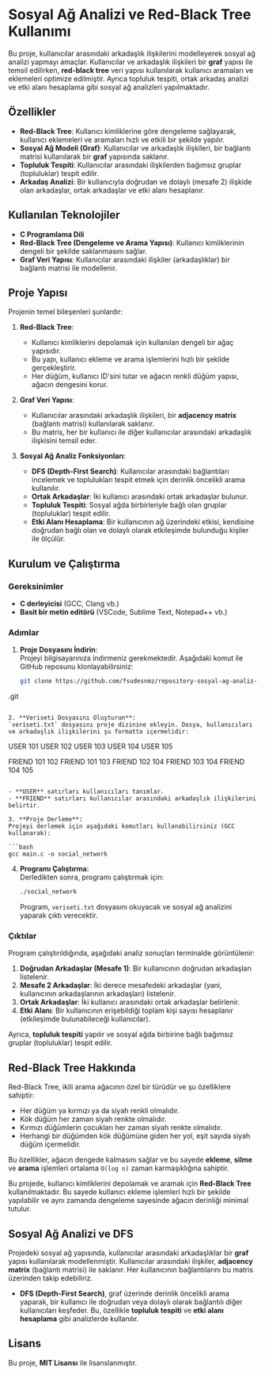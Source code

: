 
# Sosyal Ağ Analizi ve Red-Black Tree Kullanımı

Bu proje, kullanıcılar arasındaki arkadaşlık ilişkilerini modelleyerek sosyal ağ analizi yapmayı amaçlar. Kullanıcılar ve arkadaşlık ilişkileri bir **graf** yapısı ile temsil edilirken, **red-black tree** veri yapısı kullanılarak kullanıcı aramaları ve eklemeleri optimize edilmiştir. Ayrıca topluluk tespiti, ortak arkadaş analizi ve etki alanı hesaplama gibi sosyal ağ analizleri yapılmaktadır.

## Özellikler

- **Red-Black Tree**: Kullanıcı kimliklerine göre dengeleme sağlayarak, kullanıcı eklemeleri ve aramaları hızlı ve etkili bir şekilde yapılır.
- **Sosyal Ağ Modeli (Graf)**: Kullanıcılar ve arkadaşlık ilişkileri, bir bağlantı matrisi kullanılarak bir **graf** yapısında saklanır.
- **Topluluk Tespiti**: Kullanıcılar arasındaki ilişkilerden bağımsız gruplar (topluluklar) tespit edilir.
- **Arkadaş Analizi**: Bir kullanıcıyla doğrudan ve dolaylı (mesafe 2) ilişkide olan arkadaşlar, ortak arkadaşlar ve etki alanı hesaplanır.

## Kullanılan Teknolojiler

- **C Programlama Dili**
- **Red-Black Tree (Dengeleme ve Arama Yapısı)**: Kullanıcı kimliklerinin dengeli bir şekilde saklanmasını sağlar.
- **Graf Veri Yapısı**: Kullanıcılar arasındaki ilişkiler (arkadaşlıklar) bir bağlantı matrisi ile modellenir.

## Proje Yapısı

Projenin temel bileşenleri şunlardır:

1. **Red-Black Tree**:
    - Kullanıcı kimliklerini depolamak için kullanılan dengeli bir ağaç yapısıdır.
    - Bu yapı, kullanıcı ekleme ve arama işlemlerini hızlı bir şekilde gerçekleştirir.
    - Her düğüm, kullanıcı ID'sini tutar ve ağacın renkli düğüm yapısı, ağacın dengesini korur.

2. **Graf Veri Yapısı**:
    - Kullanıcılar arasındaki arkadaşlık ilişkileri, bir **adjacency matrix** (bağlantı matrisi) kullanılarak saklanır.
    - Bu matris, her bir kullanıcı ile diğer kullanıcılar arasındaki arkadaşlık ilişkisini temsil eder.

3. **Sosyal Ağ Analiz Fonksiyonları**:
    - **DFS (Depth-First Search)**: Kullanıcılar arasındaki bağlantıları incelemek ve toplulukları tespit etmek için derinlik öncelikli arama kullanılır.
    - **Ortak Arkadaşlar**: İki kullanıcı arasındaki ortak arkadaşlar bulunur.
    - **Topluluk Tespiti**: Sosyal ağda birbirleriyle bağlı olan gruplar (topluluklar) tespit edilir.
    - **Etki Alanı Hesaplama**: Bir kullanıcının ağ üzerindeki etkisi, kendisine doğrudan bağlı olan ve dolaylı olarak etkileşimde bulunduğu kişiler ile ölçülür.

## Kurulum ve Çalıştırma

### Gereksinimler

- **C derleyicisi** (GCC, Clang vb.)
- **Basit bir metin editörü** (VSCode, Sublime Text, Notepad++ vb.)

### Adımlar

1. **Proje Dosyasını İndirin**:  
   Projeyi bilgisayarınıza indirmeniz gerekmektedir. Aşağıdaki komut ile GitHub reposunu klonlayabilirsiniz:

   ```bash
   git clone https://github.com/fsudesnmz/repository-sosyal-ag-analiz-sistemi
.git
   ```

2. **Veriseti Dosyasını Oluşturun**:  
   `veriseti.txt` dosyasını proje dizinine ekleyin. Dosya, kullanıcıları ve arkadaşlık ilişkilerini şu formatta içermelidir:

   ```
   USER 101
   USER 102
   USER 103
   USER 104
   USER 105

   FRIEND 101 102
   FRIEND 101 103
   FRIEND 102 104
   FRIEND 103 104
   FRIEND 104 105
   ```

   - **USER** satırları kullanıcıları tanımlar.
   - **FRIEND** satırları kullanıcılar arasındaki arkadaşlık ilişkilerini belirtir.

3. **Proje Derleme**:  
   Projeyi derlemek için aşağıdaki komutları kullanabilirsiniz (GCC kullanarak):

   ```bash
   gcc main.c -o social_network
   ```

4. **Programı Çalıştırma**:  
   Derledikten sonra, programı çalıştırmak için:

   ```bash
   ./social_network
   ```

   Program, `veriseti.txt` dosyasını okuyacak ve sosyal ağ analizini yaparak çıktı verecektir.

### Çıktılar

Program çalıştırıldığında, aşağıdaki analiz sonuçları terminalde görüntülenir:

1. **Doğrudan Arkadaşlar (Mesafe 1)**: Bir kullanıcının doğrudan arkadaşları listelenir.
2. **Mesafe 2 Arkadaşlar**: İki derece mesafedeki arkadaşlar (yani, kullanıcının arkadaşlarının arkadaşları) listelenir.
3. **Ortak Arkadaşlar**: İki kullanıcı arasındaki ortak arkadaşlar belirlenir.
4. **Etki Alanı**: Bir kullanıcının erişebildiği toplam kişi sayısı hesaplanır (etkileşimde bulunabileceği kullanıcılar).

Ayrıca, **topluluk tespiti** yapılır ve sosyal ağda birbirine bağlı bağımsız gruplar (topluluklar) tespit edilir.

## Red-Black Tree Hakkında

Red-Black Tree, ikili arama ağacının özel bir türüdür ve şu özelliklere sahiptir:

- Her düğüm ya kırmızı ya da siyah renkli olmalıdır.
- Kök düğüm her zaman siyah renkte olmalıdır.
- Kırmızı düğümlerin çocukları her zaman siyah renkte olmalıdır.
- Herhangi bir düğümden kök düğümüne giden her yol, eşit sayıda siyah düğüm içermelidir.

Bu özellikler, ağacın dengede kalmasını sağlar ve bu sayede **ekleme**, **silme** ve **arama** işlemleri ortalama `O(log n)` zaman karmaşıklığına sahiptir.

Bu projede, kullanıcı kimliklerini depolamak ve aramak için **Red-Black Tree** kullanılmaktadır. Bu sayede kullanıcı ekleme işlemleri hızlı bir şekilde yapılabilir ve aynı zamanda dengeleme sayesinde ağacın derinliği minimal tutulur.

## Sosyal Ağ Analizi ve DFS

Projedeki sosyal ağ yapısında, kullanıcılar arasındaki arkadaşlıklar bir **graf** yapısı kullanılarak modellenmiştir. Kullanıcılar arasındaki ilişkiler, **adjacency matrix** (bağlantı matrisi) ile saklanır. Her kullanıcının bağlantılarını bu matris üzerinden takip edebiliriz.

- **DFS (Depth-First Search)**, graf üzerinde derinlik öncelikli arama yaparak, bir kullanıcı ile doğrudan veya dolaylı olarak bağlantılı diğer kullanıcıları keşfeder. Bu, özellikle **topluluk tespiti** ve **etki alanı hesaplama** gibi analizlerde kullanılır.

## Lisans

Bu proje, **MIT Lisansı** ile lisanslanmıştır.

